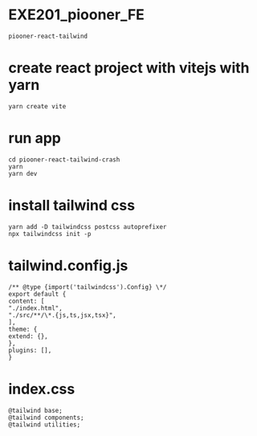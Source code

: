 # EXE201_piooner_FE

    piooner-react-tailwind

# create react project with vitejs with yarn

    yarn create vite

# run app

    cd piooner-react-tailwind-crash
    yarn
    yarn dev

# install tailwind css

    yarn add -D tailwindcss postcss autoprefixer
    npx tailwindcss init -p

# tailwind.config.js

    /** @type {import('tailwindcss').Config} \*/
    export default {
    content: [
    "./index.html",
    "./src/**/\*.{js,ts,jsx,tsx}",
    ],
    theme: {
    extend: {},
    },
    plugins: [],
    }

# index.css

    @tailwind base;
    @tailwind components;
    @tailwind utilities;
